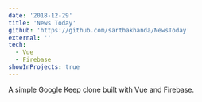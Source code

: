 ```yaml
---
date: '2018-12-29'
title: 'News Today'
github: 'https://github.com/sarthakhanda/NewsToday'
external: ''
tech:
  - Vue
  - Firebase
showInProjects: true
---
```


A simple Google Keep clone built with Vue and Firebase.
